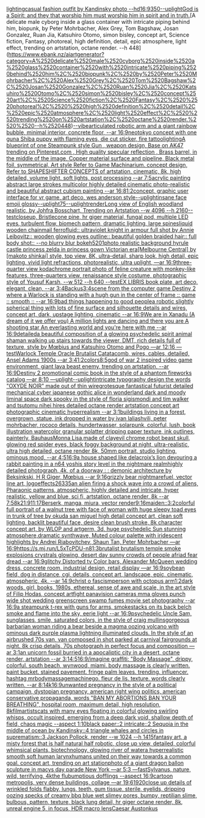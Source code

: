 [lighting](https://www.ebank.nz/aiartgenerator?category=lighting)[casual fashion outfit by Kandinsky photo --hd](https://www.ebank.nz/aiartgenerator?category=casual%2520fashion%2520outfit%2520by%2520Kandinsky%2520photo%2520--hd)[16:9](https://www.ebank.nz/aiartgenerator?category=16%3A9)[350](https://www.ebank.nz/aiartgenerator?category=350)[--uplight](https://www.ebank.nz/aiartgenerator?category=--uplight)[God is a Spirit: and they that worship him must worship him in spirit and in truth.](https://www.ebank.nz/aiartgenerator?category=God%2520is%2520a%2520Spirit%3A%2520and%2520they%2520that%2520worship%2520him%2520must%2520worship%2520him%2520in%2520spirit%2520and%2520in%2520truth.)[A delicate male cyborg inside a glass container with intricate piping behind him, biopunk, by Peter Mohrbacher, Alex Grey, Tom Bagshaw, Josan Gonzalez, Ruan Jia, Katsuhiro Otomo, simon bisley, concept art, Science fiction, Fantasy,  photoreal,  high definition, detail, epic atmosphere, light effect,  trending on artstation, octane render.  --h 448](https://www.ebank.nz/aiartgenerator?category=A%2520delicate%2520male%2520cyborg%2520inside%2520a%2520glass%2520container%2520with%2520intricate%2520piping%2520behind%2520him%2C%2520biopunk%2C%2520by%2520Peter%2520Mohrbacher%2C%2520Alex%2520Grey%2C%2520Tom%2520Bagshaw%2C%2520Josan%2520Gonzalez%2C%2520Ruan%2520Jia%2C%2520Katsuhiro%2520Otomo%2C%2520simon%2520bisley%2C%2520concept%2520art%2C%2520Science%2520fiction%2C%2520Fantasy%2C%2520%2520photoreal%2C%2520%2520high%2520definition%2C%2520detail%2C%2520epic%2520atmosphere%2C%2520light%2520effect%2C%2520%2520trending%2520on%2520artstation%2C%2520octane%2520render.%2520%2520--h%2520448)[--vibe](https://www.ebank.nz/aiartgenerator?category=--vibe)[articulated robotic arm and a giant rainbow bubble, minimal interior, concrete floor, --ar 16:9](https://www.ebank.nz/aiartgenerator?category=articulated%2520robotic%2520arm%2520and%2520a%2520giant%2520rainbow%2520bubble%2C%2520minimal%2520interior%2C%2520concrete%2520floor%2C%2520--ar%252016%3A9)[neotokyo concept with one gun](https://www.ebank.nz/aiartgenerator?category=neotokyo%2520concept%2520with%2520one%2520gun)[a Shiba puppy with flaming eyes, die cut sticker, fire tattoo](https://www.ebank.nz/aiartgenerator?category=a%2520Shiba%2520puppy%2520with%2520flaming%2520eyes%2C%2520die%2520cut%2520sticker%2C%2520fire%2520tattoo)[lighting](https://www.ebank.nz/aiartgenerator?category=lighting)[A blueprint of one Steampunk style Gun , weapon design, Base on AK47 trending on Pinterest.com , High quality specular reflection ,  Brass barrel, in the middle of the image, Copper material surface and pipeline,  Black metal foil, symmetrical,  Art style Refer to Game Machinarium.  concept design, Refer to SHAPESHIFTER CONCEPTS  of artstation, cinematic,  8k, high detailed,  volume light,  soft lights,  post processing    --ar 7:5](https://www.ebank.nz/aiartgenerator?category=A%2520blueprint%2520of%2520one%2520Steampunk%2520style%2520Gun%2520%2C%2520weapon%2520design%2C%2520Base%2520on%2520AK47%2520trending%2520on%2520Pinterest.com%2520%2C%2520High%2520quality%2520specular%2520reflection%2520%2C%2520%2520Brass%2520barrel%2C%2520in%2520the%2520middle%2520of%2520the%2520image%2C%2520Copper%2520material%2520surface%2520and%2520pipeline%2C%2520%2520Black%2520metal%2520foil%2C%2520symmetrical%2C%2520%2520Art%2520style%2520Refer%2520to%2520Game%2520Machinarium.%2520%2520concept%2520design%2C%2520Refer%2520to%2520SHAPESHIFTER%2520CONCEPTS%2520%2520of%2520artstation%2C%2520cinematic%2C%2520%25208k%2C%2520high%2520detailed%2C%2520%2520volume%2520light%2C%2520%2520soft%2520lights%2C%2520%2520post%2520processing%2520%2520%2520%2520--ar%25207%3A5)[acrylic painting abstract large strokes multicolor highly detailed cinematic photo-realistic and beautiful abstract cubism painting --ar 16:8](https://www.ebank.nz/aiartgenerator?category=acrylic%2520painting%2520abstract%2520large%2520strokes%2520multicolor%2520highly%2520detailed%2520cinematic%2520photo-realistic%2520and%2520beautiful%2520abstract%2520cubism%2520painting%2520--ar%252016%3A8)[1:2](https://www.ebank.nz/aiartgenerator?category=1%3A2)[concept, graphic user interface for vr game, art deco, wes anderson style](https://www.ebank.nz/aiartgenerator?category=concept%2C%2520graphic%2520user%2520interface%2520for%2520vr%2520game%2C%2520art%2520deco%2C%2520wes%2520anderson%2520style)[--uplight](https://www.ebank.nz/aiartgenerator?category=--uplight)[insane face emoji glossy](https://www.ebank.nz/aiartgenerator?category=insane%2520face%2520emoji%2520glossy)[--uplight](https://www.ebank.nz/aiartgenerator?category=--uplight)[75](https://www.ebank.nz/aiartgenerator?category=75)[--uplight](https://www.ebank.nz/aiartgenerator?category=--uplight)[render](https://www.ebank.nz/aiartgenerator?category=render)[Long view of English woodland realistic, by Johfra Bosschart, Trending on Artstation    --w 4096  --h 2160](https://www.ebank.nz/aiartgenerator?category=Long%2520view%2520of%2520English%2520woodland%2520realistic%2C%2520by%2520Johfra%2520Bosschart%2C%2520Trending%2520on%2520Artstation%2520%2520%2520%2520--w%25204096%2520%2520--h%25202160)[--test](https://www.ebank.nz/aiartgenerator?category=--test)[closeup, Bristlecone pine, hr giger material, fungal pod, multiple LED eyes, turbulent flow, biomech pattern, dramatic lighting, large spines](https://www.ebank.nz/aiartgenerator?category=closeup%2C%2520Bristlecone%2520pine%2C%2520hr%2520giger%2520material%2C%2520fungal%2520pod%2C%2520multiple%2520LED%2520eyes%2C%2520turbulent%2520flow%2C%2520biomech%2520pattern%2C%2520dramatic%2520lighting%2C%2520large%2520spines)[liquid wooden chainmail ferrofluid:: ultraviolet knight in armour full shot by Annie Leibovitz:: wooden glowing eyes outline:: beautiful golden braided hair:: full body shot:: --no blurry blur bokeh](https://www.ebank.nz/aiartgenerator?category=liquid%2520wooden%2520chainmail%2520ferrofluid%3A%3A%2520ultraviolet%2520knight%2520in%2520armour%2520full%2520shot%2520by%2520Annie%2520Leibovitz%3A%3A%2520wooden%2520glowing%2520eyes%2520outline%3A%3A%2520beautiful%2520golden%2520braided%2520hair%3A%3A%2520full%2520body%2520shot%3A%3A%2520--no%2520blurry%2520blur%2520bokeh)[5201](https://www.ebank.nz/aiartgenerator?category=5201)[photo realistic background hyrule castle princess zelda in princess gown Victorian era](https://www.ebank.nz/aiartgenerator?category=photo%2520realistic%2520background%2520hyrule%2520castle%2520princess%2520zelda%2520in%2520princess%2520gown%2520Victorian%2520era)[[Melbourne Central] by [makoto shinkai] style, top view, 8K, ultra-detail, sharp look, high detail, epic lighting, vivid light refractions, photorealistic, ultra uplight, —ar 16:9](https://www.ebank.nz/aiartgenerator?category=%5BMelbourne%2520Central%5D%2520by%2520%5Bmakoto%2520shinkai%5D%2520style%2C%2520top%2520view%2C%25208K%2C%2520ultra-detail%2C%2520sharp%2520look%2C%2520high%2520detail%2C%2520epic%2520lighting%2C%2520vivid%2520light%2520refractions%2C%2520photorealistic%2C%2520ultra%2520uplight%2C%2520%E2%80%94ar%252016%3A9)[three-quarter view kodachrome portrait photo of feline creature with monkey-like features, three-quarters view, renaissance style costume, photographic style of Yousuf Karsh, --w 512 --h 640 --test](https://www.ebank.nz/aiartgenerator?category=three-quarter%2520view%2520kodachrome%2520portrait%2520photo%2520of%2520feline%2520creature%2520with%2520monkey-like%2520features%2C%2520three-quarters%2520view%2C%2520renaissance%2520style%2520costume%2C%2520photographic%2520style%2520of%2520Yousuf%2520Karsh%2C%2520--w%2520512%2520--h%2520640%2520--test)[EX LIBRIS book plate, art deco, elegant, clean, --ar 3:4](https://www.ebank.nz/aiartgenerator?category=EX%2520LIBRIS%2520book%2520plate%2C%2520art%2520deco%2C%2520elegant%2C%2520clean%2C%2520--ar%25203%3A4)[Backus](https://www.ebank.nz/aiartgenerator?category=Backus)[3:4](https://www.ebank.nz/aiartgenerator?category=3%3A4)[scene from the computer game Destiny 2 where a Warlock is standing with a hugh gun in the center of frame :: game :: smooth :: --ar 16:9](https://www.ebank.nz/aiartgenerator?category=scene%2520from%2520the%2520computer%2520game%2520Destiny%25202%2520where%2520a%2520Warlock%2520is%2520standing%2520with%2520a%2520hugh%2520gun%2520in%2520the%2520center%2520of%2520frame%2520%3A%3A%2520game%2520%3A%3A%2520smooth%2520%3A%3A%2520--ar%252016%3A9)[bad things happening to good people](https://www.ebank.nz/aiartgenerator?category=bad%2520things%2520happening%2520to%2520good%2520people)[a robotic slightly spherical thing with lots of fine surface and silhouette details and wires, concept art, dark, upstage lighting, cinematic --ar 16:9](https://www.ebank.nz/aiartgenerator?category=a%2520robotic%2520slightly%2520spherical%2520thing%2520with%2520lots%2520of%2520fine%2520surface%2520and%2520silhouette%2520details%2520and%2520wires%2C%2520concept%2520art%2C%2520dark%2C%2520upstage%2520lighting%2C%2520cinematic%2520--ar%252016%3A9)[We are in Xanadu (A dream of it we offer you) A million lights are dancing and there you are A shooting star An everlasting world and you're here with me --ar 16:9](https://www.ebank.nz/aiartgenerator?category=We%2520are%2520in%2520Xanadu%2520%28A%2520dream%2520of%2520it%2520we%2520offer%2520you%29%2520A%2520million%2520lights%2520are%2520dancing%2520and%2520there%2520you%2520are%2520A%2520shooting%2520star%2520An%2520everlasting%2520world%2520and%2520you%27re%2520here%2520with%2520me%2520--ar%252016%3A9)[detailed](https://www.ebank.nz/aiartgenerator?category=detailed)[a beautiful composition of a glowing psychedelic spirit animal shaman walking up stairs towards the viewer, DMT,  rich details full of texture, style by Mœbius and Katsuhiro Otomo and Pogo —ar 12:16 —test](https://www.ebank.nz/aiartgenerator?category=a%2520beautiful%2520composition%2520of%2520a%2520glowing%2520psychedelic%2520spirit%2520animal%2520shaman%2520walking%2520up%2520stairs%2520towards%2520the%2520viewer%2C%2520DMT%2C%2520%2520rich%2520details%2520full%2520of%2520texture%2C%2520style%2520by%2520M%C5%93bius%2520and%2520Katsuhiro%2520Otomo%2520and%2520Pogo%2520%E2%80%94ar%252012%3A16%2520%E2%80%94test)[Warlock Temple Oracle Brutalist Catatacomb, wires, cables, detailed, Ansel Adams 1900s --ar 3:4](https://www.ebank.nz/aiartgenerator?category=Warlock%2520Temple%2520Oracle%2520Brutalist%2520Catatacomb%2C%2520wires%2C%2520cables%2C%2520detailed%2C%2520Ansel%2520Adams%25201900s%2520--ar%25203%3A4)[1:2](https://www.ebank.nz/aiartgenerator?category=1%3A2)[colors](https://www.ebank.nz/aiartgenerator?category=colors)[8:5](https://www.ebank.nz/aiartgenerator?category=8%3A5)[god of war 2 inspired video game environment, giant lava beast enemy, trending on artstation, --ar 16:9](https://www.ebank.nz/aiartgenerator?category=god%2520of%2520war%25202%2520inspired%2520video%2520game%2520environment%2C%2520giant%2520lava%2520beast%2520enemy%2C%2520trending%2520on%2520artstation%2C%2520--ar%252016%3A9)[Destiny 2 promotional comic book in the style of a phantom fireworks catalog —ar 8:10 —uplight](https://www.ebank.nz/aiartgenerator?category=Destiny%25202%2520promotional%2520comic%2520book%2520in%2520the%2520style%2520of%2520a%2520phantom%2520fireworks%2520catalog%2520%E2%80%94ar%25208%3A10%2520%E2%80%94uplight)[--uplight](https://www.ebank.nz/aiartgenerator?category=--uplight)[intricate typography design the words "OXYDE NOIR" made out of thin wire](https://www.ebank.nz/aiartgenerator?category=intricate%2520typography%2520design%2520the%2520words%2520%22OXYDE%2520NOIR%22%2520made%2520out%2520of%2520thin%2520wire)[grotesque fantastical futurist detailed mechanical cyber japanese gothic alice in wonderland dark and moody liminal space dark spooky in the style of floria sigismondi and tim walker and tsutomu nihei hires detailed octane render artstation concept art photographic cinematic hyperrealism --ar 3:1](https://www.ebank.nz/aiartgenerator?category=grotesque%2520fantastical%2520futurist%2520detailed%2520mechanical%2520cyber%2520japanese%2520gothic%2520alice%2520in%2520wonderland%2520dark%2520and%2520moody%2520liminal%2520space%2520dark%2520spooky%2520in%2520the%2520style%2520of%2520floria%2520sigismondi%2520and%2520tim%2520walker%2520and%2520tsutomu%2520nihei%2520hires%2520detailed%2520octane%2520render%2520artstation%2520concept%2520art%2520photographic%2520cinematic%2520hyperrealism%2520--ar%25203%3A1)[buildings living in a forest, overgrown, statue, ink dropped in water by ivan laliashvili, peter mohrbacher, rococo details, hundertwasser, solarpunk, colorful, lush, book illustration watercolor granular splatter dripping paper texture, ink outlines, painterly, Bauhaus](https://www.ebank.nz/aiartgenerator?category=buildings%2520living%2520in%2520a%2520forest%2C%2520overgrown%2C%2520statue%2C%2520ink%2520dropped%2520in%2520water%2520by%2520ivan%2520laliashvili%2C%2520peter%2520mohrbacher%2C%2520rococo%2520details%2C%2520hundertwasser%2C%2520solarpunk%2C%2520colorful%2C%2520lush%2C%2520book%2520illustration%2520watercolor%2520granular%2520splatter%2520dripping%2520paper%2520texture%2C%2520ink%2520outlines%2C%2520painterly%2C%2520Bauhaus)[Monna Lisa,made of clay](https://www.ebank.nz/aiartgenerator?category=Monna%2520Lisa%2Cmade%2520of%2520clay)[evil chrome robot beast skull, glowing red spider eyes, black foggy background at night, ultra-realistic, ultra high detailed, octane render 8k, 50mm portrait, studio lighting, ominous mood, --ar 4:5](https://www.ebank.nz/aiartgenerator?category=evil%2520chrome%2520robot%2520beast%2520skull%2C%2520glowing%2520red%2520spider%2520eyes%2C%2520black%2520foggy%2520background%2520at%2520night%2C%2520ultra-realistic%2C%2520ultra%2520high%2520detailed%2C%2520octane%2520render%25208k%2C%252050mm%2520portrait%2C%2520studio%2520lighting%2C%2520ominous%2520mood%2C%2520--ar%25204%3A5)[16:9](https://www.ebank.nz/aiartgenerator?category=16%3A9)[a house shaped like delacroix’s lion devouring a rabbit painting in a n64 yoshis story level in the nightmare realm](https://www.ebank.nz/aiartgenerator?category=a%2520house%2520shaped%2520like%2520delacroix%E2%80%99s%2520lion%2520devouring%2520a%2520rabbit%2520painting%2520in%2520a%2520n64%2520yoshis%2520story%2520level%2520in%2520the%2520nightmare%2520realm)[highly detailed photograph, 4k, of a doorway : : demonic architecture by Beksinkski, H R Giger, Mœbius --ar 9:16](https://www.ebank.nz/aiartgenerator?category=highly%2520detailed%2520photograph%2C%25204k%2C%2520of%2520a%2520doorway%2520%3A%2520%3A%2520demonic%2520architecture%2520by%2520Beksinkski%2C%2520H%2520R%2520Giger%2C%2520M%C5%93bius%2520--ar%25209%3A16)[grizzly bear nightmarefuel, vector line art, logo](https://www.ebank.nz/aiartgenerator?category=grizzly%2520bear%2520nightmarefuel%2C%2520vector%2520line%2520art%2C%2520logo)[effects](https://www.ebank.nz/aiartgenerator?category=effects)[26335](https://www.ebank.nz/aiartgenerator?category=26335)[an alien firing a shock wave into a crowd of aliens, Pharaonic patterns, atmospheric, highly detailed and intricate, hyper realistic, yellow and blue, sci fi, artstation, octane render, 8k --ar 7:5](https://www.ebank.nz/aiartgenerator?category=an%2520alien%2520firing%2520a%2520shock%2520wave%2520into%2520a%2520crowd%2520of%2520aliens%2C%2520Pharaonic%2520patterns%2C%2520atmospheric%2C%2520highly%2520detailed%2520and%2520intricate%2C%2520hyper%2520realistic%2C%2520yellow%2520and%2520blue%2C%2520sci%2520fi%2C%2520artstation%2C%2520octane%2520render%2C%25208k%2520--ar%25207%3A5)[8k](https://www.ebank.nz/aiartgenerator?category=8k)[21:9](https://www.ebank.nz/aiartgenerator?category=21%3A9)[11:17](https://www.ebank.nz/aiartgenerator?category=11%3A17)[Berserk, manga, miura, vector render](https://www.ebank.nz/aiartgenerator?category=Berserk%2C%2520manga%2C%2520miura%2C%2520vector%2520render)[9:16](https://www.ebank.nz/aiartgenerator?category=9%3A16)[maiden::](https://www.ebank.nz/aiartgenerator?category=maiden%3A%3A)[3:2](https://www.ebank.nz/aiartgenerator?category=3%3A2)[colorful full portrait of a walnut tree with face of woman with huge sleepy toad eyes in trunk of tree by okuda san miguel high detail concept art, clean soft lighting, backlit beautiful face, desire clean brush stroke, 8k character concept art, by WLOP and artgerm, 3d, huge psychedelic Sun stunning atmosphere,dramatic synthwave, Muted colour palette with iridescent highlights by Andrei Riabovitchev, Shaun Tan, Peter Mohrbacher —ar 16:9](https://www.ebank.nz/aiartgenerator?category=colorful%2520full%2520portrait%2520of%2520a%2520walnut%2520tree%2520with%2520face%2520of%2520woman%2520with%2520huge%2520sleepy%2520toad%2520eyes%2520in%2520trunk%2520of%2520tree%2520by%2520okuda%2520san%2520miguel%2520high%2520detail%2520concept%2520art%2C%2520clean%2520soft%2520lighting%2C%2520backlit%2520beautiful%2520face%2C%2520desire%2520clean%2520brush%2520stroke%2C%25208k%2520character%2520concept%2520art%2C%2520by%2520WLOP%2520and%2520artgerm%2C%25203d%2C%2520huge%2520psychedelic%2520Sun%2520stunning%2520atmosphere%2Cdramatic%2520synthwave%2C%2520Muted%2520colour%2520palette%2520with%2520iridescent%2520highlights%2520by%2520Andrei%2520Riabovitchev%2C%2520Shaun%2520Tan%2C%2520Peter%2520Mohrbacher%2520%E2%80%94ar%252016%3A9)[<https://s.mj.run/L5xTcPDU-n8>](https://www.ebank.nz/aiartgenerator?category=%3Chttps%3A//s.mj.run/L5xTcPDU-n8%3E)[1:3](https://www.ebank.nz/aiartgenerator?category=1%3A3)[brutalist brutalism temple smoke explosions crystrals glowing, desert day sunny crowds of people afriad fear dread --ar 16:9](https://www.ebank.nz/aiartgenerator?category=brutalist%2520brutalism%2520temple%2520smoke%2520explosions%2520crystrals%2520glowing%2C%2520desert%2520day%2520sunny%2520crowds%2520of%2520people%2520afriad%2520fear%2520dread%2520--ar%252016%3A9)[glitchy Distorted tv Color bars, Alexander McQueen wedding dress, concrete room, industrial design, retail display —ar 16:9](https://www.ebank.nz/aiartgenerator?category=glitchy%2520Distorted%2520tv%2520Color%2520bars%2C%2520Alexander%2520McQueen%2520wedding%2520dress%2C%2520concrete%2520room%2C%2520industrial%2520design%2C%2520retail%2520display%2520%E2%80%94ar%252016%3A9)[soybean field, dog in distance, cgi, details, concept art, landscape, epic, cinematic, atmospheric, 4k, --ar 14:9](https://www.ebank.nz/aiartgenerator?category=soybean%2520field%2C%2520dog%2520in%2520distance%2C%2520cgi%2C%2520details%2C%2520concept%2520art%2C%2520landscape%2C%2520epic%2C%2520cinematic%2C%2520atmospheric%2C%25204k%2C%2520--ar%252014%3A9)[christ o fascism](https://www.ebank.nz/aiartgenerator?category=christ%2520o%2520fascism)[person with octopus arm](https://www.ebank.nz/aiartgenerator?category=person%2520with%2520octopus%2520arm)[1:2](https://www.ebank.nz/aiartgenerator?category=1%3A2)[dark woods, girl, books, 1980s, ethereal, sense of awe and scale, in the art style of Filip Hodas, concept art](https://www.ebank.nz/aiartgenerator?category=dark%2520woods%2C%2520girl%2C%2520books%2C%25201980s%2C%2520ethereal%2C%2520sense%2520of%2520awe%2520and%2520scale%2C%2520in%2520the%2520art%2520style%2520of%2520Filip%2520Hodas%2C%2520concept%2520art)[fight panavision cameras mma gloves punch wide shot wedding greenscreen swamp fumes movie set photography --ar 16:9](https://www.ebank.nz/aiartgenerator?category=fight%2520panavision%2520cameras%2520mma%2520gloves%2520punch%2520wide%2520shot%2520wedding%2520greenscreen%2520swamp%2520fumes%2520movie%2520set%2520photography%2520--ar%252016%3A9)[a steampunk t-rex with guns for arms, smokestacks on its back belch smoke and flame into the sky, eerie light --ar 16:9](https://www.ebank.nz/aiartgenerator?category=a%2520steampunk%2520t-rex%2520with%2520guns%2520for%2520arms%2C%2520smokestacks%2520on%2520its%2520back%2520belch%2520smoke%2520and%2520flame%2520into%2520the%2520sky%2C%2520eerie%2520light%2520--ar%252016%3A9)[psychedelic Uncle Sam, sunglasses, smile, saturated colors, in the style of craig mullins](https://www.ebank.nz/aiartgenerator?category=psychedelic%2520Uncle%2520Sam%2C%2520sunglasses%2C%2520smile%2C%2520saturated%2520colors%2C%2520in%2520the%2520style%2520of%2520craig%2520mullins)[gorgeous barbarian woman riding a bear beside a magma oozing volcano with ominous dark purple plasma lightning illuminated clouds. In the style of an airbrushed 70s van, van composed in shot parked at carnival fairgrounds at night. 8k crisp details, 70s photograph in perfect focus and composition —ar 3:1](https://www.ebank.nz/aiartgenerator?category=gorgeous%2520barbarian%2520woman%2520riding%2520a%2520bear%2520beside%2520a%2520magma%2520oozing%2520volcano%2520with%2520ominous%2520dark%2520purple%2520plasma%2520lightning%2520illuminated%2520clouds.%2520In%2520the%2520style%2520of%2520an%2520airbrushed%252070s%2520van%2C%2520van%2520composed%2520in%2520shot%2520parked%2520at%2520carnival%2520fairgrounds%2520at%2520night.%25208k%2520crisp%2520details%2C%252070s%2520photograph%2520in%2520perfect%2520focus%2520and%2520composition%2520%E2%80%94ar%25203%3A1)[an unicorn fossil burried in a apocaliptic city in a desert, octane render, artstation --ar 3:1](https://www.ebank.nz/aiartgenerator?category=an%2520unicorn%2520fossil%2520burried%2520in%2520a%2520apocaliptic%2520city%2520in%2520a%2520desert%2C%2520octane%2520render%2C%2520artstation%2520--ar%25203%3A1)[4:5](https://www.ebank.nz/aiartgenerator?category=4%3A5)[16:9](https://www.ebank.nz/aiartgenerator?category=16%3A9)[/imagine graffiti: "Body Massage", drippy, colorful. south beach, wynwood, miami. body massage is clearly written. paint bucket. stained pavement. fringe palm leaves. trending. influencer. hashtag mrbodymassagemachinego. fleur de lis. texture. words clearly written. --ar 8:1](https://www.ebank.nz/aiartgenerator?category=/imagine%2520graffiti%3A%2520%22Body%2520Massage%22%2C%2520drippy%2C%2520colorful.%2520south%2520beach%2C%2520wynwood%2C%2520miami.%2520body%2520massage%2520is%2520clearly%2520written.%2520paint%2520bucket.%2520stained%2520pavement.%2520fringe%2520palm%2520leaves.%2520trending.%2520influencer.%2520hashtag%2520mrbodymassagemachinego.%2520fleur%2520de%2520lis.%2520texture.%2520words%2520clearly%2520written.%2520--ar%25208%3A1)[4k](https://www.ebank.nz/aiartgenerator?category=4k)[16:9](https://www.ebank.nz/aiartgenerator?category=16%3A9)[unwanted pregnancy in the style of a political campaign, dystopian pregnancy, american right wing politics, american conservative propaganda, words  "BAN MY ABORTIONS BAN YOUR BREATHING", hospital room, maximum detail, high resolution, 8k](https://www.ebank.nz/aiartgenerator?category=unwanted%2520pregnancy%2520in%2520the%2520style%2520of%2520a%2520political%2520campaign%2C%2520dystopian%2520pregnancy%2C%2520american%2520right%2520wing%2520politics%2C%2520american%2520conservative%2520propaganda%2C%2520words%2520%2520%22BAN%2520MY%2520ABORTIONS%2520BAN%2520YOUR%2520BREATHING%22%2C%2520hospital%2520room%2C%2520maximum%2520detail%2C%2520high%2520resolution%2C%25208k)[film](https://www.ebank.nz/aiartgenerator?category=film)[artists](https://www.ebank.nz/aiartgenerator?category=artists)[cats with many eyes floating in colorful glowing swirling whisps, occult inspired, emerging from a deep dark void, shallow depth of field, chaos magic --aspect 1:10](https://www.ebank.nz/aiartgenerator?category=cats%2520with%2520many%2520eyes%2520floating%2520in%2520colorful%2520glowing%2520swirling%2520whisps%2C%2520occult%2520inspired%2C%2520emerging%2520from%2520a%2520deep%2520dark%2520void%2C%2520shallow%2520depth%2520of%2520field%2C%2520chaos%2520magic%2520--aspect%25201%3A10)[black paper::2 intricate::2 Sequoia in the middle of ocean by Kandinsky::4 triangle whales and circles in suprematism::3 Jackson Pollock, render --w 1024 --h 1415](https://www.ebank.nz/aiartgenerator?category=black%2520paper%3A%3A2%2520intricate%3A%3A2%2520Sequoia%2520in%2520the%2520middle%2520of%2520ocean%2520by%2520Kandinsky%3A%3A4%2520triangle%2520whales%2520and%2520circles%2520in%2520suprematism%3A%3A3%2520Jackson%2520Pollock%2C%2520render%2520--w%25201024%2520--h%25201415)[fantasy art, a misty forest that is half natural half robotic, close up view, detailed, colorful whimsical plants, biotechnology, glowing river of water](https://www.ebank.nz/aiartgenerator?category=fantasy%2520art%2C%2520a%2520misty%2520forest%2520that%2520is%2520half%2520natural%2520half%2520robotic%2C%2520close%2520up%2520view%2C%2520detailed%2C%2520colorful%2520whimsical%2520plants%2C%2520biotechnology%2C%2520glowing%2520river%2520of%2520water)[a hyperrealistic smooth soft human larynx](https://www.ebank.nz/aiartgenerator?category=a%2520hyperrealistic%2520smooth%2520soft%2520human%2520larynx)[humans united on their way towards a common goal. concept art, trending on art station](https://www.ebank.nz/aiartgenerator?category=humans%2520united%2520on%2520their%2520way%2520towards%2520a%2520common%2520goal.%2520concept%2520art%2C%2520trending%2520on%2520art%2520station)[photo of a giant dragon ballon sculpture in macys day parade New York —ar 5:3 —fast](https://www.ebank.nz/aiartgenerator?category=photo%2520of%2520a%2520giant%2520dragon%2520ballon%2520sculpture%2520in%2520macys%2520day%2520parade%2520New%2520York%2520%E2%80%94ar%25205%3A3%2520%E2%80%94fast)[Sylvanus, nature, wild, terrifying, 4k](https://www.ebank.nz/aiartgenerator?category=Sylvanus%2C%2520nature%2C%2520wild%2C%2520terrifying%2C%25204k)[the flubumptious dofflings --aspect 16:9](https://www.ebank.nz/aiartgenerator?category=the%2520flubumptious%2520dofflings%2520--aspect%252016%3A9)[cartoon metropolis, very dense buildings, collage —ar 19:6](https://www.ebank.nz/aiartgenerator?category=cartoon%2520metropolis%2C%2520very%2520dense%2520buildings%2C%2520collage%2520%E2%80%94ar%252019%3A6)[1920](https://www.ebank.nz/aiartgenerator?category=1920)[close up details of wrinkled folds flabby, lungs, teeth, gum tissue, sterile, eyelids, dripping oozing specks of creamy bbq blue wet slimey pores, bumpy, reptilian slime, bulbous, pattern, texture, black lung detail, hr giger octane render, 8k, unreal engine 5, in focus, HDR macro lens](https://www.ebank.nz/aiartgenerator?category=close%2520up%2520details%2520of%2520wrinkled%2520folds%2520flabby%2C%2520lungs%2C%2520teeth%2C%2520gum%2520tissue%2C%2520sterile%2C%2520eyelids%2C%2520dripping%2520oozing%2520specks%2520of%2520creamy%2520bbq%2520blue%2520wet%2520slimey%2520pores%2C%2520bumpy%2C%2520reptilian%2520slime%2C%2520bulbous%2C%2520pattern%2C%2520texture%2C%2520black%2520lung%2520detail%2C%2520hr%2520giger%2520octane%2520render%2C%25208k%2C%2520unreal%2520engine%25205%2C%2520in%2520focus%2C%2520HDR%2520macro%2520lens)[Caesar Austonkus](https://www.ebank.nz/aiartgenerator?category=Caesar%2520Austonkus)